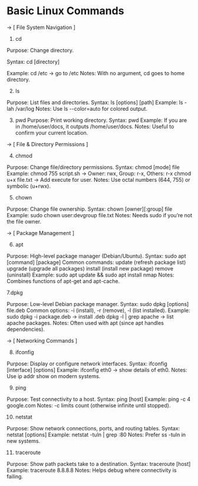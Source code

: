 # Basic Linux Commands

-> [ File System Navigation ]


1. cd

Purpose: Change directory.

Syntax: cd [directory]

Example:
cd /etc → go to /etc
Notes: With no argument, cd goes to home directory.

2. ls
   
Purpose: List files and directories.
Syntax: ls [options] [path]
Example: ls -lah /var/log
Notes: Use ls --color=auto for colored output.

3. pwd
Purpose: Print working directory.
Syntax: pwd
Example: If you are in /home/user/docs, it outputs /home/user/docs.
Notes: Useful to confirm your current location.



-> [ File & Directory Permissions ]



4. chmod
   
Purpose: Change file/directory permissions.
Syntax: chmod [mode] file
Example:
chmod 755 script.sh → Owner: rwx, Group: r-x, Others: r-x
chmod u+x file.txt → Add execute for user.
Notes: Use octal numbers (644, 755) or symbolic (u+rwx).

5. chown
   
Purpose: Change file ownership.
Syntax: chown [owner][:group] file
Example: sudo chown user:devgroup file.txt
Notes: Needs sudo if you’re not the file owner.



->  [ Package Management ]



6. apt
   
Purpose: High-level package manager (Debian/Ubuntu).
Syntax: sudo apt [command] [package]
Common commands:
update (refresh package list)
upgrade (upgrade all packages)
install (install new package)
remove (uninstall)
Example: sudo apt update && sudo apt install nmap
Notes: Combines functions of apt-get and apt-cache.


7.dpkg

Purpose: Low-level Debian package manager.
Syntax: sudo dpkg [options] file.deb
Common options: -i (install), -r (remove), -l (list installed).
Example:
sudo dpkg -i package.deb → install .deb
dpkg -l | grep apache → list apache packages.
Notes: Often used with apt (since apt handles dependencies).




->  [ Networking Commands ]



8. ifconfig
    
Purpose: Display or configure network interfaces.
Syntax: ifconfig [interface] [options]
Example: ifconfig eth0 → show details of eth0.
Notes: Use ip addr show on modern systems.

9. ping
    
Purpose: Test connectivity to a host.
Syntax: ping [host]
Example: ping -c 4 google.com
Notes: -c limits count (otherwise infinite until stopped).

10. netstat
    
Purpose: Show network connections, ports, and routing tables.
Syntax: netstat [options]
Example: netstat -tuln | grep :80
Notes: Prefer ss -tuln in new systems.

11. traceroute
    
Purpose: Show path packets take to a destination.
Syntax: traceroute [host]
Example: traceroute 8.8.8.8
Notes: Helps debug where connectivity is failing.
